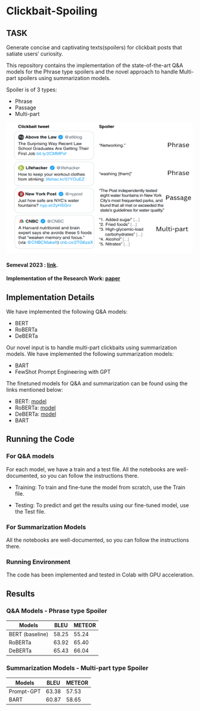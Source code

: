 # Clickbait-Spoiling

## TASK
Generate concise and captivating texts(spoilers) for clickbait posts that satiate users’ curiosity.


This repository contains the implementation of the state-of-the-art Q&A models for the Phrase type spoilers and the novel approach to 
handle Multi-part spoilers using summarization models. 

Spoiler is of 3 types:
- Phrase
- Passage
- Multi-part
<img src="./spoilertype.png" alt="Image Title" width="500" height="350">



#### Semeval 2023 : [link](https://pan.webis.de/semeval23/pan23-web/clickbait-challenge.html).


#### Implementation of the Research Work: [paper](https://aclanthology.org/2022.acl-long.484.pdf)



## Implementation Details
We have implemented the following Q&A models:
- BERT
- RoBERTa
- DeBERTa

Our novel input is to handle multi-part clickbaits using summarization models. We have implemented the following summarization models:
- BART
- FewShot Prompt Engineering with GPT

The finetuned models for Q&A and summarization can be found using the links mentioned below:
- BERT: [model](https://drive.google.com/file/d/1BA4DpqpJtgJZPNkw5_w0__uPuyjZV5gQ/view?usp=share_link)
- RoBERTa: [model](https://drive.google.com/file/d/1RDMBrVld4909DyM0Cs8gcazjUAfPZCFF/view?usp=share_link)
- DeBERTa: [model](https://drive.google.com/file/d/1xJK-r6Z7Zubm1o8CCkFUKan3U-Q1CVkt/view?usp=share_link)
- BART


## Running the Code
### For Q&A models
For each model, we have a train and a test file. All the notebooks are well-documented, so you can follow the instructions there.

- Training:
To train and fine-tune the model from scratch, use the Train file.

- Testing:
To predict and get the results using our fine-tuned model, use the Test file.

### For Summarization Models
All the notebooks are well-documented, so you can follow the instructions there.

### Running Environment
The code has been implemented and tested in Colab with GPU acceleration.

## Results
### Q&A Models - Phrase type Spoiler
| Models | BLEU | METEOR|
| --- | --- | --- |
| BERT (baseline) |  58.25 | 55.24 |
| RoBERTa | 63.92 | 65.40 |
| DeBERTa | 65.43 | 66.04 |
### Summarization Models - Multi-part type Spoiler
| Models | BLEU | METEOR|
| --- | --- | --- |
| Prompt-GPT | 63.38 | 57.53 |
| BART | 60.87 | 58.65 |
